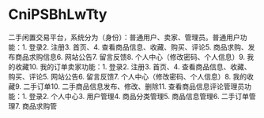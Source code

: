 # CniPSBhLwTty
二手闲置交易平台，系统分为（身份）：普通用户、卖家、管理员。普通用户功能：1. 登录2. 注册3. 首页、4. 查看商品信息、收藏、购买、评论5. 商品求购、发布商品求购信息6. 网站公告7. 留言反馈8. 个人中心（修改密码、个人信息）9. 我的收藏10. 我的订单卖家功能：1. 登录2. 注册3. 首页、4. 查看商品信息、收藏、购买、评论5. 网站公告6. 留言反馈7. 个人中心（修改密码、个人信息）8. 我的收藏9. 二手订单10. 二手商品信息发布、修改、删除11. 查看商品信息评论管理员功能：1. 登录2. 个人中心3. 用户管理4. 商品分类管理5. 商品信息管理6. 二手订单管理7. 商品求购管
